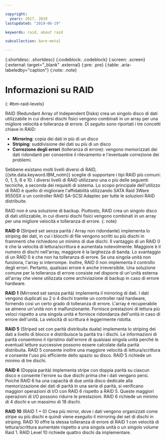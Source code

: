```yaml
---

copyright:
  years: 2017, 2019
lastupdated: "2019-06-19"

keywords: raid, about raid

subcollection: bare-metal

---
```


{:shortdesc: .shortdesc}
{:codeblock: .codeblock}
{:screen: .screen}
{:external: target="_blank" .external}
{:pre: .pre}
{:table: .aria-labeledby="caption"}
{:note: .note}


# Informazioni su RAID
{: #bm-raid-levels}

RAID (Redundant Array of Independent Disks) crea un singolo disco di dati utilizzabile in cui diversi dischi fisici vengono combinati in un array per una migliore velocità e tolleranza di errore. Di seguito sono riportati i tre concetti chiave in RAID:
* **Mirroring**: copia dei dati in più di un disco
* **Striping**: suddivisione dei dati su più di un disco
* **Correzione degli errori** (tolleranza di errore): vengono memorizzati dei dati ridondanti per consentire il rilevamento e l'eventuale correzione dei problemi.

Sebbene esistano molti livelli diversi di RAID, {{site.data.keyword.IBM_notm}} sceglie di supportare i tipi RAID più comuni: 0, 1, 5, 6 e 10. I diversi livelli di RAID utilizzano una o più delle seguenti tecniche, a seconda dei requisiti di sistema. Lo scopo principale dell'utilizzo di RAID è quello di migliorare l'affidabilità utilizzando SATA Raid 3Ware 9550SX o un controller RAID SA-SCSI Adaptec per tutte le soluzioni RAID distribuite.

RAID non è una soluzione di backup. Piuttosto, RAID crea un singolo disco di dati utilizzabile, in cui diversi dischi fisici vengono combinati in un array per una migliore velocità e tolleranza di errore.
{: note}

**RAID 0** (Striped set senza parità / Array non ridondante) implementa lo striping dei dati, in cui i blocchi di file vengono scritti su più dischi in frammenti che richiedono un minimo di due dischi. Il vantaggio di un RAID 0 è che la velocità di lettura/scrittura è aumentata notevolmente. Maggiore è il numero di dischi nell'array, maggiore è la larghezza di banda. Lo svantaggio di un RAID 0 è che non ha tolleranza di errore. Se una singola unità non funziona, l'array si interrompe. Inoltre, RAID 0 non implementa il controllo degli errori. Pertanto, qualsiasi errore è anche irreversibile. Una soluzione comune per la tolleranza di errore consiste nel disporre di un'unità esterna all'array che viene utilizzata come archiviazione di backup in caso di errore hardware.

**RAID 1** (Mirrored set senza parità) implementa il mirroring di dati. I dati vengono duplicati su 2 o 4 dischi tramite un controller raid hardware, fornendo così un certo grado di tolleranza di errore. L'array è recuperabile se almeno un'unità non è malfunzionante. Fornisce prestazioni di lettura più veloci rispetto a una singola unità e fornisce ridondanza dell'unità in caso di errore dell'unità. La velocità di scrittura è leggermente ridotta.

**RAID 5** (Striped set con parità distribuita duale) implementa lo striping dei dati a livello di blocco e distribuisce la parità tra i dischi. Le informazioni di parità consentono il ripristino dall'errore di qualsiasi singola unità perché le eventuali letture successive possono essere calcolate dalla parità distribuita. RAID 5 consente inoltre una maggiore velocità di lettura/scrittura e consente l'uso più efficiente dello spazio su disco. RAID 5 richiede un minimo di tre dischi.

**RAID 6** (Doppia parità) implementa stripe con doppia parità su ciascun disco e consente l'errore su due dischi prima che i dati vengano persi. Poiché RAID 6 ha una capacità di due unità disco dedicate alla memorizzazione dei dati di parità in una serie di parità, si verificano maggiori operazioni di I/O con RAID 6 rispetto a RAID 5. Queste maggiori operazioni di I/O possono ridurre le prestazioni. RAID 6 richiede un minimo di 4 dischi e un massimo di 18 dischi.

**RAID 10** (RAID 1 + 0) Crea più mirror, dove i dati vengono organizzati come stripe su più dischi e quindi viene eseguito il mirroring dei set di dischi in striping. RAID 10 offre la stessa tolleranza di errore di RAID 1 con velocità di lettura/scrittura aumentate rispetto a una singola unità o un singolo volume Raid 1. RAID Level 10 richiede quattro dischi da implementare.
